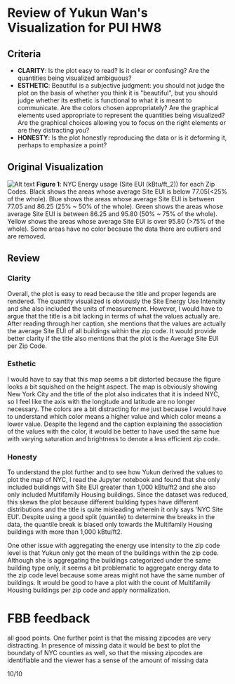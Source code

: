 # Review of Yukun Wan's Visualization for PUI HW8
## Criteria
* **CLARITY**: Is the plot easy to read? Is it clear or confusing? Are the quantities being visualized ambiguous?
* **ESTHETIC**: Beautiful is a subjective judgment: you should not judge the plot on the basis of whether you think it is "beautiful", but you should judge whether its esthetic is functional to what it is meant to communicate. Are the colors chosen appropriately? Are the graphical elements used appropriate to represent the quantities being visualized? Are the graphical choices allowing you to focus on the right elements or are they distracting you?
* **HONESTY**: Is the plot honestly reproducing the data or is it deforming it, perhaps to emphasize a point?

## Original Visualization
![Alt text](https://github.com/YukunVVan/PUI2017_yw3447/blob/master/HW8_yw3447/yw3447_plot.png?raw=true)
**Figure 1**: NYC Energy usage (Site EUI (kBtu/ft_2)) for each Zip Codes. Black shows the areas whose average Site EUI is below 77.05(<25% of the whole). Blue shows the areas whose average Site EUI is between 77.05 and 86.25 (25% ~ 50% of the whole). Green shows the areas whose average Site EUI is between 86.25 and 95.80 (50% ~ 75% of the whole). Yellow shows the areas whose average Site EUI is over 95.80 (>75% of the whole). Some areas have no color because the data there are outliers and are removed.

## Review
### Clarity
Overall, the plot is easy to read because the title and proper legends are rendered. The quantity visualized is obviously the Site Energy Use Intensity and she also included the units of measurement. However, I would have to argue that the title is a bit lacking in terms of what the values actually are. After reading through her caption, she mentions that the values are actually the average Site EUI of all buildings within the zip code. It would provide better clarity if the title also mentions that the plot is the Average Site EUI per Zip Code. 

### Esthetic
I would have to say that this map seems a bit distorted because the figure looks a bit squished on the height aspect. The map is obviously showing New York City and the title of the plot also indicates that it is indeed NYC, so I feel like the axis with the longitude and latitude are no longer necessary. The colors are a bit distracting for me just because I would have to understand which color means a higher value and which color means a lower value. Despite the legend and the caption explaining the association of the values with the color, it would be better to have used the same hue with varying saturation and brightness to denote a less efficient zip code.

### Honesty
To understand the plot further and to see how Yukun derived the values to plot the map of NYC, I read the Jupyter notebook and found that she only included buildings with Site EUI greater than 1,000 kBtu/ft2 and she also only included Multifamily Housing buildings. Since the dataset was reduced, this skews the plot because different building types have different distributions and the title is quite misleading wherein it only says 'NYC Site EUI'. Despite using a good split (quantile) to determine the breaks in the data, the quantile break is biased only towards the Multifamily Housing buildings with more than 1,000 kBtu/ft2.

One other issue with aggregating the energy use intensity to the zip code level is that Yukun only got the mean of the buildings within the zip code. Although she is aggregating the buildings categorized under the same building type only, it seems a bit problematic to aggregate energy data to the zip code level because some areas might not have the same number of buildings. It would be good to have a plot with the count of Multifamily Housing buildings per zip code and apply normalization.

# FBB feedback

all good points. One further point is that the missing zipcodes are very distracting. In presence of missing data it would be best to plot the boundaty of NYC counties as well, so that the missing zipcodes are identifiable and the viewer has a sense of the amount of missing data

10/10
